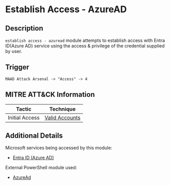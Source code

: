 # Establish Access - AzureAD

## Description
`establish access - azuread` module attempts to establish access with Entra ID(Azure AD) service using the access & privilege of the credential supplied by user.

## Trigger
```
MAAD Attack Arsenal -> "Access" -> 4
```

## MITRE ATT&CK Information

| Tactic         | Technique                                                                                                                                                                                                                                     |
| -------------- | --------------------------------------------------------------------------------------------------------------------------------------------------------------------------------------------------------------------------------------------- |
| Initial Access | [Valid Accounts](https://attack.mitre.org/techniques/T1078/)|

## Additional Details
Microsoft services being accessed by this module:

* [Entra ID (Azure AD)](https://www.microsoft.com/en-us/security/business/identity-access/microsoft-entra-id)

External PowerShell module used: 

* [AzureAd](https://www.powershellgallery.com/packages/AzureAD/)
